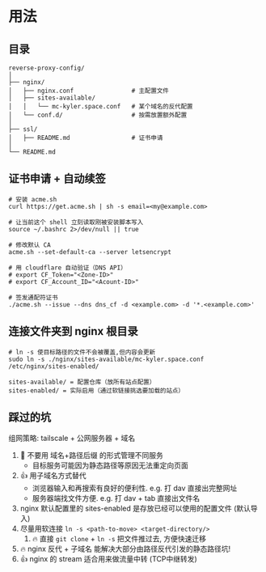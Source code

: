 # 用法

## 目录

```linux
reverse-proxy-config/
│
├── nginx/
│   ├── nginx.conf                # 主配置文件
│   ├── sites-available/
│   │   └── mc-kyler.space.conf   # 某个域名的反代配置
│   └── conf.d/                   # 按需放置额外配置
│
├── ssl/
│   ├── README.md                 # 证书申请
│
└── README.md
```

## 证书申请 + 自动续签

```linux
# 安装 acme.sh
curl https://get.acme.sh | sh -s email=<my@example.com>

# 让当前这个 shell 立刻读取刚被安装脚本写入 
source ~/.bashrc 2>/dev/null || true

# 修改默认 CA
acme.sh --set-default-ca --server letsencrypt

# 用 cloudflare 自动验证（DNS API）
# export CF_Token="<Zone-ID>"
# export CF_Account_ID="<Acount-ID>"

# 签发通配符证书
./acme.sh --issue --dns dns_cf -d <example.com> -d '*.<example.com>'
```

## 连接文件夹到 nginx 根目录 

```linux
# ln -s 使目标路径的文件不会被覆盖,但内容会更新
sudo ln -s ./nginx/sites-available/mc-kyler.space.conf /etc/nginx/sites-enabled/

sites-available/ = 配置仓库（放所有站点配置）
sites-enabled/ = 实际启用（通过软链接挑选要加载的站点）
```

## 踩过的坑

组网策略: tailscale + 公网服务器 + 域名

1. 🙅 不要用 域名+路径后缀 的形式管理不同服务
   - 目标服务可能因为静态路径等原因无法重定向页面
2. 👍 用子域名方式替代
   - 浏览器输入和再搜索有良好的便利性. e.g. 打 dav 直接出完整网址
   - 服务器端找文件方便. e.g. 打 dav + tab 直接出文件名
3. nginx 默认配置里的 sites-enabled 是存放已经可以使用的配置文件 (默认导入)
4. 尽量用软连接 `ln -s <path-to-move> <target-directory/>`
   1. 🔥 直接 `git clone` + `ln -s` 把文件推过去, 方便快速迁移
5. 🔥 nginx 反代 + 子域名 能解决大部分由路径反代引发的静态路径坑!
6. 👍 nginx 的 stream 适合用来做流量中转 (TCP中继转发)
